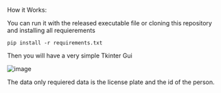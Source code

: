 How it Works:

You can run it with the released executable file or cloning this repository and installing all requierements

```
pip install -r requirements.txt
```
Then you will have a very simple Tkinter Gui

![image](https://github.com/sebastuan4/Cotizador/assets/49567217/8f914b61-3e7d-4d60-98e1-93ee2a96b578)

The data only requiered data is the license plate and the id of the person.





